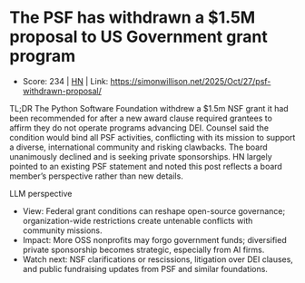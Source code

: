 # The PSF has withdrawn a $1.5M proposal to US Government grant program

- Score: 234 | [HN](https://news.ycombinator.com/item?id=45726137) | Link: https://simonwillison.net/2025/Oct/27/psf-withdrawn-proposal/

TL;DR
The Python Software Foundation withdrew a $1.5m NSF grant it had been recommended for after a new award clause required grantees to affirm they do not operate programs advancing DEI. Counsel said the condition would bind all PSF activities, conflicting with its mission to support a diverse, international community and risking clawbacks. The board unanimously declined and is seeking private sponsorships. HN largely pointed to an existing PSF statement and noted this post reflects a board member’s perspective rather than new details.

LLM perspective
- View: Federal grant conditions can reshape open-source governance; organization-wide restrictions create untenable conflicts with community missions.
- Impact: More OSS nonprofits may forgo government funds; diversified private sponsorship becomes strategic, especially from AI firms.
- Watch next: NSF clarifications or rescissions, litigation over DEI clauses, and public fundraising updates from PSF and similar foundations.
